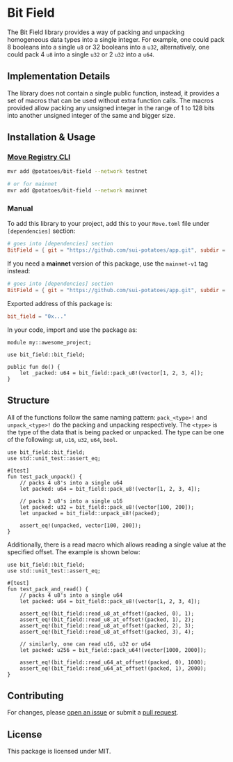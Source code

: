 # Bit Field

The Bit Field library provides a way of packing and unpacking homogeneous data types into a single integer. For example, one could pack 8 booleans into a single `u8` or 32 booleans into a `u32`, alternatively, one could pack 4 `u8` into a single `u32` or 2 `u32` into a `u64`.

## Implementation Details

The library does not contain a single public function, instead, it provides a set of macros that can be used without extra function calls. The macros provided allow packing any unsigned integer in the range of 1 to 128 bits into another unsigned integer of the same and bigger size.

## Installation & Usage

### [Move Registry CLI](https://docs.suins.io/move-registry)

```bash
mvr add @potatoes/bit-field --network testnet

# or for mainnet
mvr add @potatoes/bit-field --network mainnet
```

### Manual

To add this library to your project, add this to your `Move.toml` file under
`[dependencies]` section:

```toml
# goes into [dependencies] section
BitField = { git = "https://github.com/sui-potatoes/app.git", subdir = "packages/bit-field", rev = "bit-field@v1" }
```

If you need a **mainnet** version of this package, use the `mainnet-v1` tag instead:

```toml
# goes into [dependencies] section
BitField = { git = "https://github.com/sui-potatoes/app.git", subdir = "packages/bit-field", rev = "bit-field@v1" }
```

Exported address of this package is:

```toml
bit_field = "0x..."
```

In your code, import and use the package as:

```move
module my::awesome_project;

use bit_field::bit_field;

public fun do() {
    let _packed: u64 = bit_field::pack_u8!(vector[1, 2, 3, 4]);
}
```

## Structure

All of the functions follow the same naming pattern: `pack_<type>!` and `unpack_<type>!` do the
packing and unpacking respectively. The `<type>` is the type of the data that is being packed or unpacked. The type can be one of the following: `u8`, `u16`, `u32`, `u64`, `bool`.

```move
use bit_field::bit_field;
use std::unit_test::assert_eq;

#[test]
fun test_pack_unpack() {
    // packs 4 u8's into a single u64
    let packed: u64 = bit_field::pack_u8!(vector[1, 2, 3, 4]);

    // packs 2 u8's into a single u16
    let packed: u32 = bit_field::pack_u8!(vector[100, 200]);
    let unpacked = bit_field::unpack_u8!(packed);

    assert_eq!(unpacked, vector[100, 200]);
}
```

Additionally, there is a read macro which allows reading a single value at the specified offset. The example is shown below:

```move
use bit_field::bit_field;
use std::unit_test::assert_eq;

#[test]
fun test_pack_and_read() {
    // packs 4 u8's into a single u64
    let packed: u64 = bit_field::pack_u8!(vector[1, 2, 3, 4]);

    assert_eq!(bit_field::read_u8_at_offset!(packed, 0), 1);
    assert_eq!(bit_field::read_u8_at_offset!(packed, 1), 2);
    assert_eq!(bit_field::read_u8_at_offset!(packed, 2), 3);
    assert_eq!(bit_field::read_u8_at_offset!(packed, 3), 4);

    // similarly, one can read u16, u32 or u64
    let packed: u256 = bit_field::pack_u64!(vector[1000, 2000]);

    assert_eq!(bit_field::read_u64_at_offset!(packed, 0), 1000);
    assert_eq!(bit_field::read_u64_at_offset!(packed, 1), 2000);
}
```

## Contributing

For changes, please [open an issue](https://github.com/sui-potatoes/app/issues/new/choose) or submit a [pull request](https://github.com/sui-potatoes/app).

## License

This package is licensed under MIT.
